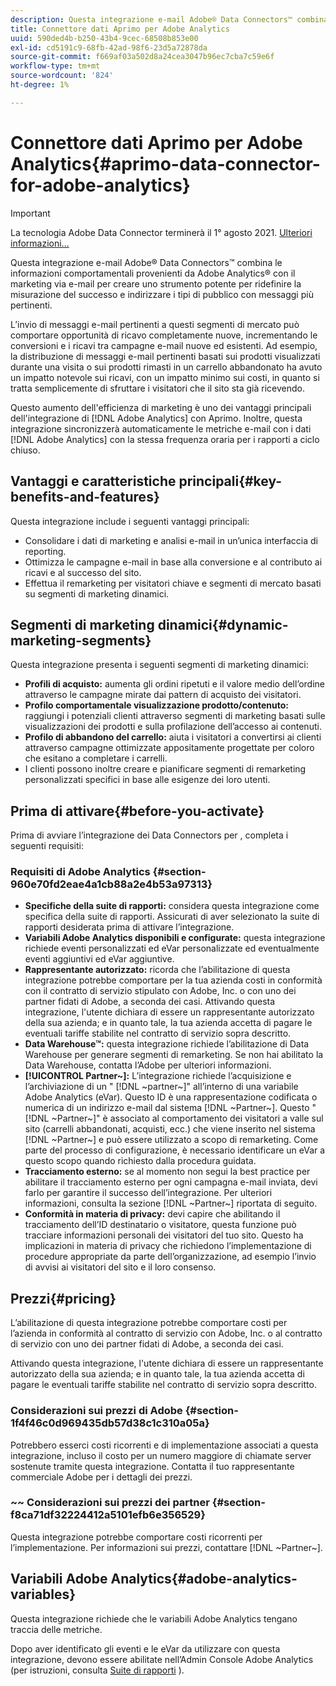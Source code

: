 ```yaml
---
description: Questa integrazione e-mail Adobe® Data Connectors™ combina le informazioni comportamentali provenienti da Adobe Analytics® con il marketing via e-mail per creare uno strumento potente per ridefinire la misurazione del successo e indirizzare i tipi di pubblico con messaggi più pertinenti.
title: Connettore dati Aprimo per Adobe Analytics
uuid: 590ded4b-b250-43b4-9cec-68508b853e00
exl-id: cd5191c9-68fb-42ad-98f6-23d5a72878da
source-git-commit: f669af03a502d8a24cea3047b96ec7cba7c59e6f
workflow-type: tm+mt
source-wordcount: '824'
ht-degree: 1%

---
```


# Connettore dati Aprimo per Adobe Analytics{#aprimo-data-connector-for-adobe-analytics}

>[!IMPORTANT]
>
>La tecnologia Adobe Data Connector terminerà il 1° agosto 2021. [Ulteriori informazioni...](/help/import/data-connectors/data-connectors-eol.md)

Questa integrazione e-mail Adobe® Data Connectors™ combina le informazioni comportamentali provenienti da Adobe Analytics® con il marketing via e-mail per creare uno strumento potente per ridefinire la misurazione del successo e indirizzare i tipi di pubblico con messaggi più pertinenti.

L’invio di messaggi e-mail pertinenti a questi segmenti di mercato può comportare opportunità di ricavo completamente nuove, incrementando le conversioni e i ricavi tra campagne e-mail nuove ed esistenti. Ad esempio, la distribuzione di messaggi e-mail pertinenti basati sui prodotti visualizzati durante una visita o sui prodotti rimasti in un carrello abbandonato ha avuto un impatto notevole sui ricavi, con un impatto minimo sui costi, in quanto si tratta semplicemente di sfruttare i visitatori che il sito sta già ricevendo.

Questo aumento dell&#39;efficienza di marketing è uno dei vantaggi principali dell&#39;integrazione di [!DNL Adobe Analytics] con Aprimo. Inoltre, questa integrazione sincronizzerà automaticamente le metriche e-mail con i dati [!DNL Adobe Analytics] con la stessa frequenza oraria per i rapporti a ciclo chiuso.

## Vantaggi e caratteristiche principali{#key-benefits-and-features}

Questa integrazione include i seguenti vantaggi principali:

* Consolidare i dati di marketing e analisi e-mail in un’unica interfaccia di reporting.
* Ottimizza le campagne e-mail in base alla conversione e al contributo ai ricavi e al successo del sito.
* Effettua il remarketing per visitatori chiave e segmenti di mercato basati su segmenti di marketing dinamici.

## Segmenti di marketing dinamici{#dynamic-marketing-segments}

Questa integrazione presenta i seguenti segmenti di marketing dinamici:

* **Profili di acquisto:** aumenta gli ordini ripetuti e il valore medio dell’ordine attraverso le campagne mirate dai pattern di acquisto dei visitatori.
* **Profilo comportamentale visualizzazione prodotto/contenuto:** raggiungi i potenziali clienti attraverso segmenti di marketing basati sulle visualizzazioni dei prodotti e sulla profilazione dell’accesso ai contenuti.
* **Profilo di abbandono del carrello:** aiuta i visitatori a convertirsi ai clienti attraverso campagne ottimizzate appositamente progettate per coloro che esitano a completare i carrelli.
* I clienti possono inoltre creare e pianificare segmenti di remarketing personalizzati specifici in base alle esigenze dei loro utenti.

## Prima di attivare{#before-you-activate}

Prima di avviare l’integrazione dei Data Connectors per , completa i seguenti requisiti:

### Requisiti di Adobe Analytics {#section-960e70fd2eae4a1cb88a2e4b53a97313}

* **Specifiche della suite di rapporti:** considera questa integrazione come specifica della suite di rapporti. Assicurati di aver selezionato la suite di rapporti desiderata prima di attivare l’integrazione.
* **Variabili Adobe Analytics disponibili e configurate:** questa integrazione richiede eventi personalizzati ed eVar personalizzate ed eventualmente eventi aggiuntivi ed eVar aggiuntive.
* **Rappresentante autorizzato:** ricorda che l’abilitazione di questa integrazione potrebbe comportare per la tua azienda costi in conformità con il contratto di servizio stipulato con Adobe, Inc. o con uno dei partner fidati di Adobe, a seconda dei casi. Attivando questa integrazione, l&#39;utente dichiara di essere un rappresentante autorizzato della sua azienda; e in quanto tale, la tua azienda accetta di pagare le eventuali tariffe stabilite nel contratto di servizio sopra descritto.
* **Data Warehouse™:** questa integrazione richiede l’abilitazione di Data Warehouse per generare segmenti di remarketing. Se non hai abilitato la Data Warehouse, contatta l’Adobe per ulteriori informazioni.
* **[!UICONTROL Partner~]:** L’integrazione richiede l’acquisizione e l’archiviazione di un &quot;  [!DNL ~partner~]&quot; all’interno di una variabile Adobe Analytics (eVar). Questo ID è una rappresentazione codificata o numerica di un indirizzo e-mail dal sistema [!DNL ~Partner~]. Questo &quot; [!DNL ~Partner~]&quot; è associato al comportamento dei visitatori a valle sul sito (carrelli abbandonati, acquisti, ecc.) che viene inserito nel sistema [!DNL ~Partner~] e può essere utilizzato a scopo di remarketing. Come parte del processo di configurazione, è necessario identificare un eVar a questo scopo quando richiesto dalla procedura guidata.
* **Tracciamento esterno:** se al momento non segui la best practice per abilitare il tracciamento esterno per ogni campagna e-mail inviata, devi farlo per garantire il successo dell’integrazione. Per ulteriori informazioni, consulta la sezione [!DNL ~Partner~] riportata di seguito.
* **Conformità in materia di privacy:** devi capire che abilitando il tracciamento dell’ID destinatario o visitatore, questa funzione può tracciare informazioni personali dei visitatori del tuo sito. Questo ha implicazioni in materia di privacy che richiedono l’implementazione di procedure appropriate da parte dell’organizzazione, ad esempio l’invio di avvisi ai visitatori del sito e il loro consenso.

## Prezzi{#pricing}

L’abilitazione di questa integrazione potrebbe comportare costi per l’azienda in conformità al contratto di servizio con Adobe, Inc. o al contratto di servizio con uno dei partner fidati di Adobe, a seconda dei casi.

Attivando questa integrazione, l&#39;utente dichiara di essere un rappresentante autorizzato della sua azienda; e in quanto tale, la tua azienda accetta di pagare le eventuali tariffe stabilite nel contratto di servizio sopra descritto.

### Considerazioni sui prezzi di Adobe {#section-1f4f46c0d969435db57d38c1c310a05a}

Potrebbero esserci costi ricorrenti e di implementazione associati a questa integrazione, incluso il costo per un numero maggiore di chiamate server sostenute tramite questa integrazione. Contatta il tuo rappresentante commerciale Adobe per i dettagli dei prezzi.

### ~~ Considerazioni sui prezzi dei partner  {#section-f8ca71df32224412a5101efb6e356529}

Questa integrazione potrebbe comportare costi ricorrenti per l’implementazione. Per informazioni sui prezzi, contattare [!DNL ~Partner~].

## Variabili Adobe Analytics{#adobe-analytics-variables}

Questa integrazione richiede che le variabili Adobe Analytics tengano traccia delle metriche.

Dopo aver identificato gli eventi e le eVar da utilizzare con questa integrazione, devono essere abilitate nell’Admin Console Adobe Analytics (per istruzioni, consulta [Suite di rapporti](https://experienceleague.adobe.com/docs/analytics/admin/manage-report-suites/report-suites-admin.html) ).
